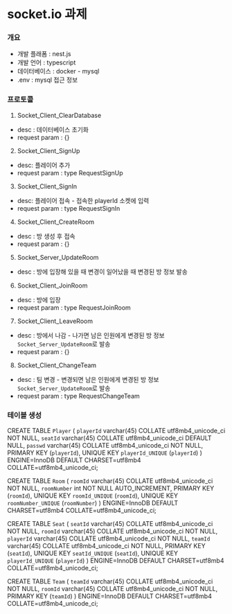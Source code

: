 # socket.io 과제 

### 개요
- 개발 플래폼 : nest.js
- 개발 언어 : typescript
- 데이터베이스 : docker - mysql
- .env : mysql 접근 정보

### 프로토콜
1. Socket_Client_ClearDatabase
  - desc : 데이터베이스 초기화
  - request param : {}

2. Socket_Client_SignUp
  - desc: 플레이어 추가
  - request param : type RequestSignUp
  
3. Socket_Client_SignIn
  - desc: 플레이어 접속 - 접속한 playerId 소켓에 입력
  - request param : type RequestSignIn

4. Socket_Client_CreateRoom
  - desc : 방 생성 후 접속
  - request param : {}

5. Socket_Server_UpdateRoom
  - desc : 방에 입장해 있을 때 변경이 일어났을 때 변경된 방 정보 발송

6. Socket_Client_JoinRoom
  - desc : 방에 입장
  - request param : type RequestJoinRoom

7. Socket_Client_LeaveRoom
  - desc : 방에서 나감 - 나가면 남은 인원에게 변경된 방 정보 `Socket_Server_UpdateRoom`로 발송
  - request param : {}

8. Socket_Client_ChangeTeam
  - desc : 팀 변경 - 변경되면 남은 인원에게 변경된 방 정보 `Socket_Server_UpdateRoom`로 발송
  - request param : type RequestChangeTeam


### 테이블 생성
CREATE TABLE `Player` (
  `playerId` varchar(45) COLLATE utf8mb4_unicode_ci NOT NULL,
  `seatId` varchar(45) COLLATE utf8mb4_unicode_ci DEFAULT NULL,
  `passwd` varchar(45) COLLATE utf8mb4_unicode_ci NOT NULL,
  PRIMARY KEY (`playerId`),
  UNIQUE KEY `playerId_UNIQUE` (`playerId`)
) ENGINE=InnoDB DEFAULT CHARSET=utf8mb4 COLLATE=utf8mb4_unicode_ci;

CREATE TABLE `Room` (
  `roomId` varchar(45) COLLATE utf8mb4_unicode_ci NOT NULL,
  `roomNumber` int NOT NULL AUTO_INCREMENT,
  PRIMARY KEY (`roomId`),
  UNIQUE KEY `roomId_UNIQUE` (`roomId`),
  UNIQUE KEY `roomNumber_UNIQUE` (`roomNumber`)
) ENGINE=InnoDB DEFAULT CHARSET=utf8mb4 COLLATE=utf8mb4_unicode_ci;

CREATE TABLE `Seat` (
  `seatId` varchar(45) COLLATE utf8mb4_unicode_ci NOT NULL,
  `roomId` varchar(45) COLLATE utf8mb4_unicode_ci NOT NULL,
  `playerId` varchar(45) COLLATE utf8mb4_unicode_ci NOT NULL,
  `teamId` varchar(45) COLLATE utf8mb4_unicode_ci NOT NULL,
  PRIMARY KEY (`seatId`),
  UNIQUE KEY `seatId_UNIQUE` (`seatId`),
  UNIQUE KEY `playerId_UNIQUE` (`playerId`)
) ENGINE=InnoDB DEFAULT CHARSET=utf8mb4 COLLATE=utf8mb4_unicode_ci;

CREATE TABLE `Team` (
  `teamId` varchar(45) COLLATE utf8mb4_unicode_ci NOT NULL,
  `roomId` varchar(45) COLLATE utf8mb4_unicode_ci NOT NULL,
  PRIMARY KEY (`teamId`)
) ENGINE=InnoDB DEFAULT CHARSET=utf8mb4 COLLATE=utf8mb4_unicode_ci;
